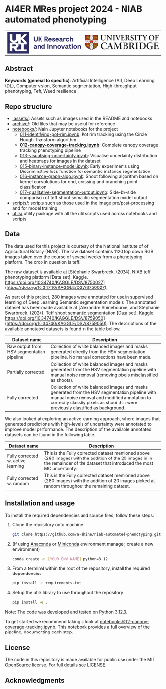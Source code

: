 # AI4ER MRes project 2024 - NIAB automated phenotyping

<table>
  <tr align="center">
    <!-- UKRI Logo -->
    <td align="center">
      <img src=".assets/imgs/readme/logo_ukri_colour.png" alt="UKRI Logo" width="600" />
    </td>
    <!-- University of Cambridge Logo -->
    <td align="center">
      <img src=".assets/imgs/readme/logo_cambridge_colour.jpg" alt="University of Cambridge logo" width="600" />
    </td>
  </tr>
</table>

## Abstract

<!-- TODO -->

**Keywords (general to specific)**: Artificial Intelligence (AI), Deep Learning (DL), Computer vision, Semantic segmentation, High-throughput phenotyping, Teff, Weed resilience

## Repo structure

* [.assets/](./.assets/): Assets such as images used in the README and notebooks
* [archive/](./archive/): Old files that may be useful for reference
* [notebooks/](./notebooks/): Main Jupyter notebooks for the project
  *  [011-identifying-pot-rim.ipynb](./notebooks/011-identifying-pot-rim.ipynb): Pot rim tracking using the Circle Hough Transform algorithm
  * **[012-canopy-coverage-tracking.ipynb](./notebooks/012-canopy-coverage-tracking.ipynb)**: Complete canopy coverage tracking phenotyping pipeline
  * [013-visualising-uncertainty.ipynb](./notebooks/013-visualising-uncertainty.ipynb): Visualise uncertainty distribution and heatmaps for images in the dataset
  * [015-binary-instance-model.ipynb](./notebooks/015-binary-instance-model.ipynb): Early experiments using Discriminative loss function for semantic instance segmentation
  * [016-instance-graph-algo.ipynb](./notebooks/016-instance-graph-algo.ipynb): Shoot following algorithm based on kernel convolutions for end, crossing and branching point classification
  * [017-qualitative-segmentation-output.ipynb](./notebooks/017-qualitative-segmentation-output.ipynb): Side-by-side comparison of teff shoot semantic segmentation model output
* [scripts/](./scripts/): scripts such as those used in the image pre/post-processing and for model training
* [utils/](./utils/) utility package with all the util scripts used across notebooks and scripts

## Data

The data used for this project is courtesy of the National Institute of of Agricultural Botany (NIAB).
The raw dataset contains 1120 top down RGB images taken over the course of several weeks from a phenotyping platform.
The crop in question is teff.

The raw dataset is available at [Stéphanie Swarbreck. (2024). NIAB teff phenotyping platform [Data set]. Kaggle. https://doi.org/10.34740/KAGGLE/DSV/8750027](https://doi.org/10.34740/KAGGLE/DSV/8750027).

As part of this project, 280 images were annotated for use in supervised learning of Deep Learning Semantic segmentation models.
The annotated dataset has been made available at [Alexandre Shinebourne, and Stéphanie Swarbreck. (2024). Teff shoot semantic segmentation [Data set]. Kaggle. https://doi.org/10.34740/KAGGLE/DSV/8759050](https://doi.org/10.34740/KAGGLE/DSV/8759050).
The descriptions of the available annotated datasets is found in the table bellow.

| Dataset name | Description |
|--------------|-------------|
| Raw output from HSV segmentation pipeline | Collection of white balanced images and masks generated directly from the HSV segmentation pipeline. No manual corrections have been made. |
| Partially corrected | Collection of white balanced images and masks generated from the HSV segmentation pipeline with manual noise removal (removing pixels misclassified as shoots). |
| Fully corrected | Collection of white balanced images and masks generated from the HSV segmentation pipeline with manual noise removal and modified annotation to correctly classify pixels as shoot that were previously classified as background. |

We also looked at exploring an active learning approach, where images that generated predictions with high-levels of uncertainty were annotated to improve model performance.
The description of the available annotated datasets can be found in the following table.

| Dataset name | Description |
|--------------|-------------|
| Fully corrected w. active learning | This is the Fully corrected dataset mentioned above (280 images) with the addition of the 20 images in in the remainder of the dataset that introduced the most MC uncertainty. |
| Fully corrected w. random  | This is the Fully corrected dataset mentioned above (280 images) with the addition of 20 images picked at random throughout the remaining dataset. |

## Installation and usage

<!-- TODO: Add quick colab version of notebook 12 to run through notebook with sample data for reproducibility -->

To install the required dependencies and source files, follow these steps:

1. Clone the repository onto machine
    ```bash
    git clone https://github.com/a-shine/niab-automated-phenotyping.git
    ```
1. (If using [Anaconda](https://www.anaconda.com/download) or [Miniconda](https://docs.anaconda.com/free/miniconda/index.html) environment manager, create a new environment)
    ```bash
    conda create -n [YOUR_ENV_NAME] python=3.12
    ```
1. From a terminal within the root of the repository, install the required dependencies
    ```bash
    pip install -r requirements.txt
    ```
1. Setup the utils library to use throughout the repository
    ```bash
    pip install -e .
    ```

Note: The code was developed and tested on Python 3.12.3.

To get started we recommend taking a look at [notebooks/012-canopy-coverage-tracking.ipynb](./notebooks/012-canopy-coverage-tracking.ipynb).
This notebook provides a full overview of the pipeline, documenting each step.

## License

The code in this repository is made available for public use under the MIT OpenSource license. For full details see [LICENSE](./LICENSE).

## Acknowledgments
